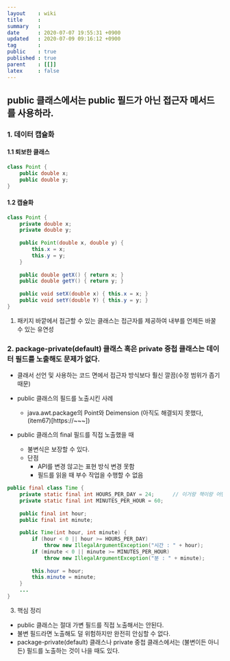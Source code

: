 ```yaml
---
layout    : wiki
title     : 
summary   : 
date      : 2020-07-07 19:55:31 +0900
updated   : 2020-07-09 09:16:12 +0900
tag       : 
public    : true
published : true
parent    : [[]]
latex     : false
---
```


## public 클래스에서는 public 필드가 아닌 접근자 메서드를 사용하라.

### 1. 데이터 캡슐화

#### 1.1 퇴보한 클래스
```java
class Point {
	public double x;
	public double y;
}
```

#### 1.2 캡슐화

```java
class Point {
	private double x;
	private double y;
	
	public Point(double x, double y) {
		this.x = x;
		this.y = y;
	}
	
	public double getX() { return x; }
	public double getY() { return y; }
	
	public void setX(double x) { this.x = x; }
	public void setY(double Y) { this.y = y; }
}
```

1. 패키지 바깥에서 접근할 수 있는 클래스는 접근자를 제공하여 내부를 언제든 바꿀 수 있는 유연성

### 2. package-private(default) 클래스 혹은 private 중첩 클래스는 데이터 필드를 노출해도 문제가 없다.

 - 클래서 선언 및 사용하는 코드 면에서 접근자 방식보다 훨신 깔끔(수정 범위가 좁기 때문)
 - public 클래스의 필드를 노출시킨 사례
	- java.awt.package의 Point와 Deimension (아직도 해결되지 못했다, (item67)[https://~~~])

- public 클래스의 final 필드를 직접 노출했을 때
	- 불변식은 보장할 수 있다.
	- 단점
		- API를 변경 않고는 표현 방식 변경 못함
		- 필드를 읽을 때 부수 작업을 수행할 수 없음

```java
public final class Time {
	private static final int HOURS_PER_DAY = 24;      // 이거랑 책이랑 어떤게 가독성이 높은지, 더 많이 쓰이는지
	private static final int MINUTES_PER_HOUR = 60;
	
	public final int hour;
	public final int minute;
	
	public Time(int hour, int minute) {
		if (hour < 0 || hour >= HOURS_PER_DAY)
			throw new IllegalArgumentException("시간 : " + hour);
		if (minute < 0 || minute >= MINUTES_PER_HOUR)
			throw new IllegalArgumentException("분 : " + minute);
			
		this.hour = hour;
		this.minute = minute;
	}
	...
}
```

3. 핵심 정리
- public 클래스는 절대 가변 필드를 직접 노출해서는 안된다.
- 불변 필드라면 노출해도 덜 위험하지만 완전히 안심할 수 없다.
- package-private(default) 클래스나 private 중첩 클래스에서는 (불변이든 아니든) 필드를 노출하는 것이 나을 때도 있다.


